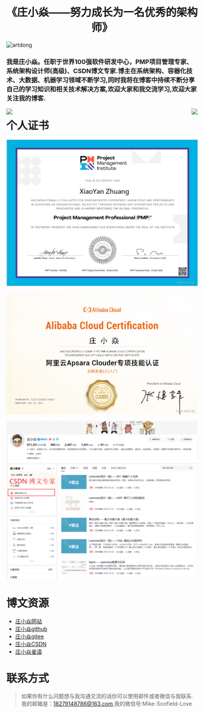 # <h1 align="center">《庄小焱——努力成长为一名优秀的架构师》</h1>

<img src="https://komarev.com/ghpvc/?username=Zhuang-XiaoYan&label=Visits" alt="artdong" />

<h3>我是庄小焱。任职于世界100强软件研发中心，PMP项目管理专家、系统架构设计师(高级)、CSDN博文专家.博主在系统架构、容器化技术、大数据、机器学习领域不断学习,同时我将在博客中持续不断分享自己的学习知识和相关技术解决方案,欢迎大家和我交流学习,欢迎大家关注我的博客.</h3>

<dev>
<img align="left" src="https://github-readme-stats.vercel.app/api?username=Zhuang-XiaoYan&show_icons=true&icon_color=CE1D2D&text_color=718096&bg_color=ffffff&hide_title=true"/>

<img align="right" src="https://github-readme-stats.vercel.app/api?username=Zhuang-XiaoYan&show_icons=true&icon_color=CE1D2D&text_color=718096&bg_color=ffffff&hide_title=true"/>
</dev>

# 个人证书

![PMP.png](https://github.com/Zhuang-XiaoYan/Zhuang-XiaoYan/blob/main/certificate/PMP.png)

![Aliyun.png](https://github.com/Zhuang-XiaoYan/Zhuang-XiaoYan/blob/main/certificate/Aliyun.png)

![CSDN.png](https://github.com/Zhuang-XiaoYan/Zhuang-XiaoYan/blob/main/certificate/CSDN.png)

# 博文资源

- [庄小焱网站](https://2462612540.github.io/SeniorArchitect/)
- [庄小焱github](https://github.com/2462612540)
- [庄小焱gitee](https://gitee.com/xjl2462612540)
- [庄小焱CSDN](https://blog.csdn.net/weixin_41605937?type=blog)
- [庄小焱雀语](https://www.yuque.com/dashboard/my_books)

# 联系方式

> 如果你有什么问题想与我沟通交流的话你可以使用邮件或者微信与我联系.
> 我的邮箱是：18279148786@163.com,我的微信号:Mike-Scofield-Love
